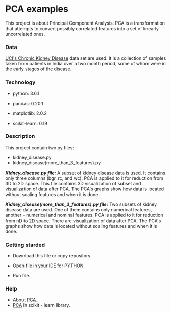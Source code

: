 # PCA examples

This project is about Principal Component Analysis. 
PCA is a transformation that attempts to convert possibly correlated features into a set of linearly uncorrelated ones.

### Data

[UCI's Chronic Kidney Disease](https://archive.ics.uci.edu/ml/datasets/chronic_kidney_disease) data set are used. It is a collection of samples taken from patients in India over a two month period, some of whom were in the early stages of the disease.


### Technology


* python: 3.6.1

* pandas: 0.20.1

* matplotlib: 2.0.2

* scikit-learn: 0.19



### Description 

This project contain two py files:
* kidney_disease.py
* kidney_disease(more_than_3_features).py

***Kidney_disease.py file:***
A subset of kidney disease data is used. It contains only three columns (bgr, rc, and wc).  PCA is applied to it for reduction from 3D to 2D space. This file contains 3D visualization of subset and  visualization of data after PCA. The PCA's graphs show how data is located without  scaling features and when it is done.

***Kidney_disease(more_than_3_features).py file:***
Two subsets of kidney disease data are used. One of them contains only numerical features, another - numerical and nominal features.
PCA is applied to it for reduction from nD to 2D space. There are visualization of data after PCA. The PCA's graphs show how data is located without scaling features and when it is done.







### Getting starded


* Download this file or copy repository.


* Open file in your IDE for PYTHON.


* Run file.



 

### Help

* About [PCA](https://en.wikipedia.org/wiki/Principal_component_analysis).
* [PCA](http://scikit-learn.org/stable/modules/generated/sklearn.decomposition.PCA.html) in scikit - learn library.
